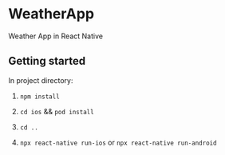 # WeatherApp
Weather App in React Native


## Getting started

In project directory:

1. `npm install`

2. `cd ios` && `pod install`

3. `cd ..`

4. `npx react-native run-ios` or `npx react-native run-android`
